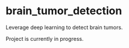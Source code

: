# brain_tumor_detection
Leverage deep learning to detect brain tumors.

Project is currently in progress.
